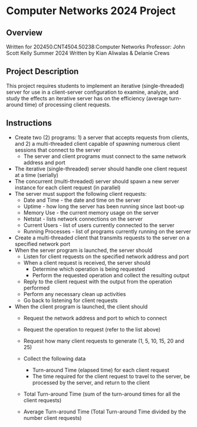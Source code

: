 # Computer Networks 2024 Project
## Overview
Written for 202450.CNT4504.50238:Computer Networks 
Professor: John Scott Kelly
Summer 2024
Written by Kian Aliwalas & Delanie Crews

## Project Description 
This project requires students to implement an iterative (single-threaded) server for use in a client-server configuration to examine, analyze, and study the effects an iterative server has on the efficiency (average turn-around time) of processing client requests.

## Instructions
* Create two (2) programs: 1) a server that accepts requests from clients, and 2) a multi-threaded client capable of spawning numerous client sessions that connect to the server
    - The server and client programs must connect to the same network address and port
* The iterative (single-threaded) server should handle one client request at a time (serially)
* The concurrent (multi-threaded) server should spawn a new server instance for each client request (in parallel)
* The server must support the following client requests:
    - Date and Time - the date and time on the server
    - Uptime - how long the server has been running since last boot-up
    - Memory Use - the current memory usage on the server
    - Netstat - lists network connections on the server
    - Current Users - list of users currently connected to the server
    - Running Processes - list of programs currently running on the server
* Create a multi-threaded client that transmits requests to the server on a specified network port
* When the server program is launched, the server should
    - Listen for client requests on the specified network address and port
    - When a client request is received, the server should
       * Determine which operation is being requested
       * Perform the requested operation and collect the resulting output   
    - Reply to the client request with the output from the operation performed 
    - Perform any necessary clean up activities
    - Go back to listening for client requests
* When the client program is launched, the client should
    - Request the network address and port to which to connect
    - Request the operation to request (refer to the list above)
    - Request how many client requests to generate (1, 5, 10, 15, 20 and 25)
 

    - Collect the following data
      * Turn-around Time (elapsed time) for each client request
      * The time required for the client request to travel to the server, be processed by the server, and return to the client
    - Total Turn-around Time (sum of the turn-around times for all the client requests)
    - Average Turn-around Time (Total Turn-around Time divided by the number client requests)

